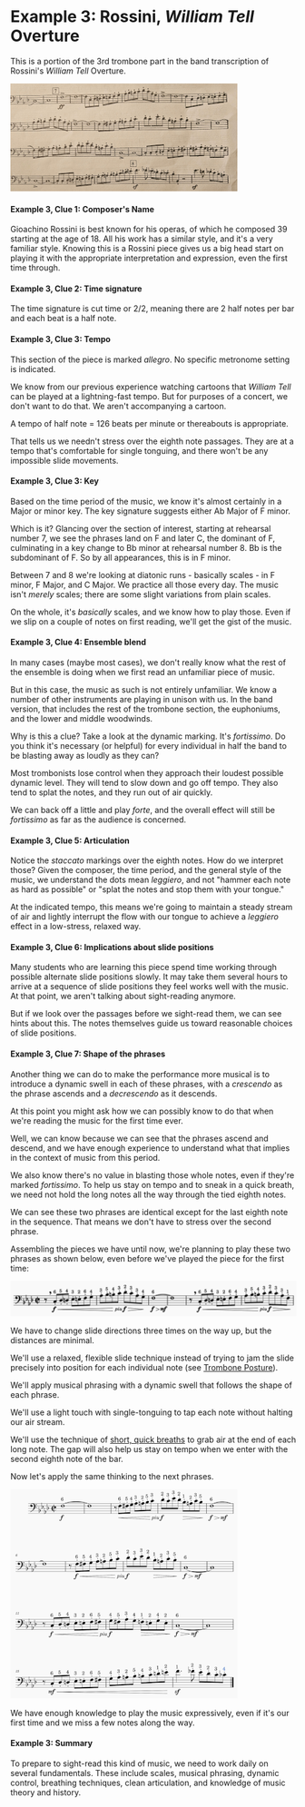# Example 3: Rossini, _William Tell_ Overture 

This is a portion of the 3rd trombone part in the band transcription of Rossini's _William Tell_ Overture. 

![](images/william-tell-trombone-3.jpg)

#### Example 3, Clue 1: Composer's Name 

Gioachino Rossini is best known for his operas, of which he composed 39 starting at the age of 18. All his work has a similar style, and it's a very familiar style. Knowing this is a Rossini piece gives us a big head start on playing it with the appropriate interpretation and expression, even the first time through.

#### Example 3, Clue 2: Time signature 

The time signature is cut time or 2/2, meaning there are 2 half notes per bar and each beat is a half note. 

#### Example 3, Clue 3: Tempo 

This section of the piece is marked _allegro_. No specific metronome setting is indicated. 

We know from our previous experience watching cartoons that _William Tell_ can be played at a lightning-fast tempo. But for purposes of a concert, we don't want to do that. We aren't accompanying a cartoon. 

A tempo of half note = 126 beats per minute or thereabouts is appropriate. 

That tells us we needn't stress over the eighth note passages. They are at a tempo that's comfortable for single tonguing, and there won't be any impossible slide movements. 

#### Example 3, Clue 3: Key 

Based on the time period of the music, we know it's almost certainly in a Major or minor key. The key signature suggests either Ab Major of F minor. 

Which is it? Glancing over the section of interest, starting at rehearsal number 7, we see the phrases land on F and later C, the dominant of F, culminating in a key change to Bb minor at rehearsal number 8. Bb is the subdominant of F. So by all appearances, this is in F minor.

Between 7 and 8 we're looking at diatonic runs - basically scales - in F minor, F Major, and C Major. We practice all those every day. The music isn't _merely_ scales; there are some slight variations from plain scales. 

On the whole, it's _basically_ scales, and we know how to play those. Even if we slip on a couple of notes on first reading, we'll get the gist of the music.

#### Example 3, Clue 4: Ensemble blend

In many cases (maybe most cases), we don't really know what the rest of the ensemble is doing when we first read an unfamiliar piece of music. 

But in this case, the music as such is not entirely unfamiliar. We know a number of other instruments are playing in unison with us. In the band version, that includes the rest of the trombone section, the euphoniums, and the lower and middle woodwinds. 

Why is this a clue? Take a look at the dynamic marking. It's _fortissimo_. Do you think it's necessary (or helpful) for every individual in half the band to be blasting away as loudly as they can? 

Most trombonists lose control when they approach their loudest possible dynamic level. They will tend to slow down and go off tempo. They also tend to splat the notes, and they run out of air quickly.

We can back off a little and play _forte_, and the overall effect will still be _fortissimo_ as far as the audience is concerned. 

#### Example 3, Clue 5: Articulation 

Notice the _staccato_ markings over the eighth notes. How do we interpret those? Given the composer, the time period, and the general style of the music, we understand the dots mean _leggiero_, and not "hammer each note as hard as possible" or "splat the notes and stop them with your tongue."

At the indicated tempo, this means we're going to maintain a steady stream of air and lightly interrupt the flow with our tongue to achieve a _leggiero_ effect in a low-stress, relaxed way. 

#### Example 3, Clue 6: Implications about slide positions 

Many students who are learning this piece spend time working through possible alternate slide positions slowly. It may take them several hours to arrive at a sequence of slide positions they feel works well with the music. At that point, we aren't talking about sight-reading anymore.

But if we look over the passages before we sight-read them, we can see hints about this. The notes themselves guide us toward reasonable choices of slide positions. 

#### Example 3, Clue 7: Shape of the phrases

Another thing we can do to make the performance more musical is to introduce a dynamic swell in each of these phrases, with a _crescendo_ as the phrase ascends and a _decrescendo_ as it descends. 

At this point you might ask how we can possibly know to do that when we're reading the music for the first time ever. 

Well, we can know because we can see that the phrases ascend and descend, and we have enough experience to understand what that implies in the context of music from this period. 

We also know there's no value in blasting those whole notes, even if they're marked _fortissimo_. To help us stay on tempo and to sneak in a quick breath, we need not hold the long notes all the way through the tied eighth notes. 

We can see these two phrases are identical except for the last eighth note in the sequence. That means we don't have to stress over the second phrase.

Assembling the pieces we have until now, we're planning to play these two phrases as shown below, even before we've played the piece for the first time: 

![](images/william-tell-1.png)

We have to change slide directions three times on the way up, but the distances are minimal. 

We'll use a relaxed, flexible slide technique instead of trying to jam the slide precisely into position for each individual note (see [Trombone Posture](trombone-posture.md)).

We'll apply musical phrasing with a dynamic swell that follows the shape of each phrase. 

We'll use a light touch with single-tonguing to tap each note without halting our air stream. 

We'll use the technique of [short, quick breaths](breathing.md) to grab air at the end of each long note. The gap will also help us stay on tempo when we enter with the second eighth note of the bar.

Now let's apply the same thinking to the next phrases. 

![](images/william-tell-2.png)

We have enough knowledge to play the music expressively, even if it's our first time and we miss a few notes along the way. 

#### Example 3: Summary 

To prepare to sight-read this kind of music, we need to work daily on several fundamentals. These include scales, musical phrasing, dynamic control, breathing techniques, clean articulation, and knowledge of music theory and history.